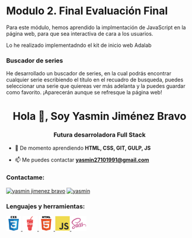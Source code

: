 <h1>Modulo 2. Final Evaluación Final</h1>

<p>Para este módulo, hemos aprendido la implmentación de JavaScript en la página web, para que sea interactiva de cara a los usuarios.

Lo he realizado implementadndo el kit de inicio web Adalab </p>

<h3>Buscador de series</h3>
<p>He desarrollado un buscador de series, en la cual podrás encontrar cualquier serie escribiendo el título en el recuadro de busqueda, puedes seleccionar una serie que quiereas ver más adelanta y la puedes guardar como favorito. ¡Aparecerán aunque se refresque la página web!
</p>

<h1 align="center">Hola 👋, Soy Yasmin Jiménez Bravo</h1>
<h3 align="center">Futura desarroladora Full Stack</h3>

- 🌱 De momento aprendiendo **HTML, CSS, GIT, GULP, JS**

- 📫 Me puedes contactar **yasmin27101991@gmail.com**

<h3 align="left">Contactame:</h3>
<p align="left">
<a href="https://www.linkedin.com/in/yasmin-jim%C3%A9nez-bravo-a0971a1b7" target="blank"><img align="center" src="https://raw.githubusercontent.com/rahuldkjain/github-profile-readme-generator/master/src/images/icons/Social/linked-in-alt.svg" alt="yasmin jimenez bravo" height="30" width="40" /></a>
<a href="https://instagram.com/yasminjb91" target="blank"><img align="center" src="https://raw.githubusercontent.com/rahuldkjain/github-profile-readme-generator/master/src/images/icons/Social/instagram.svg" alt="yasmin" height="30" width="40" /></a>
</p>

<h3 align="left">Lenguajes y herramientas:</h3>
<p align="left"> <a href="https://www.w3schools.com/css/" target="_blank"> <img src="https://raw.githubusercontent.com/devicons/devicon/master/icons/css3/css3-original-wordmark.svg" alt="css3" width="40" height="40"/> </a> <a href="https://gulpjs.com" target="_blank"> <img src="https://raw.githubusercontent.com/devicons/devicon/master/icons/gulp/gulp-plain.svg" alt="gulp" width="40" height="40"/> </a> <a href="https://www.w3.org/html/" target="_blank"> <img src="https://raw.githubusercontent.com/devicons/devicon/master/icons/html5/html5-original-wordmark.svg" alt="html5" width="40" height="40"/> </a> <a href="https://developer.mozilla.org/en-US/docs/Web/JavaScript" target="_blank"> <img src="https://raw.githubusercontent.com/devicons/devicon/master/icons/javascript/javascript-original.svg" alt="javascript" width="40" height="40"/> </a> <a href="https://sass-lang.com" target="_blank"> <img src="https://raw.githubusercontent.com/devicons/devicon/master/icons/sass/sass-original.svg" alt="sass" width="40" height="40"/> </a> </p>
